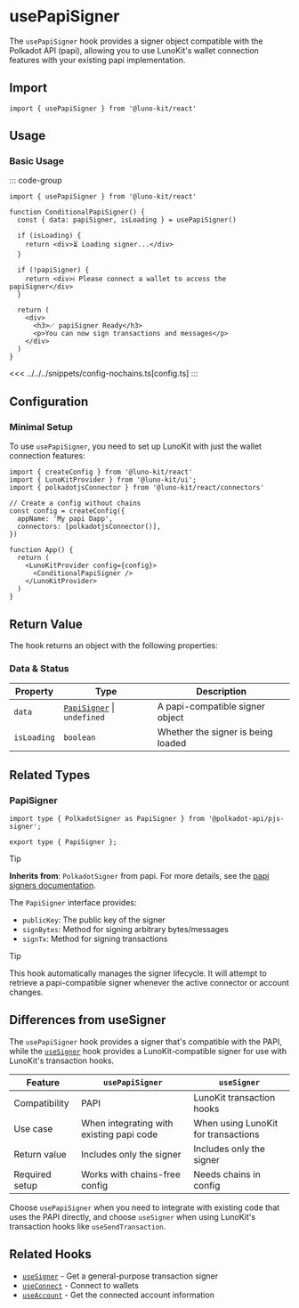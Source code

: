 # usePapiSigner

The `usePapiSigner` hook provides a signer object compatible with the Polkadot API (papi), allowing you to use LunoKit's wallet connection features with your existing papi implementation.

## Import

```tsx
import { usePapiSigner } from '@luno-kit/react'
```

## Usage

### Basic Usage

::: code-group
```tsx [ConditionalPapiSigner.tsx]
import { usePapiSigner } from '@luno-kit/react'

function ConditionalPapiSigner() {
  const { data: papiSigner, isLoading } = usePapiSigner()

  if (isLoading) {
    return <div>⏳ Loading signer...</div>
  }

  if (!papiSigner) {
    return <div>ℹ️ Please connect a wallet to access the papiSigner</div>
  }

  return (
    <div>
      <h3>✅ papiSigner Ready</h3>
      <p>You can now sign transactions and messages</p>
    </div>
  )
}
```
<<< ../../../snippets/config-nochains.ts[config.ts]
:::

## Configuration

### Minimal Setup

To use `usePapiSigner`, you need to set up LunoKit with just the wallet connection features:

```tsx
import { createConfig } from '@luno-kit/react'
import { LunoKitProvider } from '@luno-kit/ui';
import { polkadotjsConnector } from '@luno-kit/react/connectors'

// Create a config without chains
const config = createConfig({
  appName: 'My papi Dapp',
  connectors: [polkadotjsConnector()],
})

function App() {
  return (
    <LunoKitProvider config={config}>
      <ConditionalPapiSigner />
    </LunoKitProvider>
  )
}
```

## Return Value

The hook returns an object with the following properties:

### Data & Status

| Property    | Type                 | Description |
|-------------|----------------------|-------------|
| `data`      | [`PapiSigner`](#papisigner) \| `undefined` | A papi-compatible signer object |
| `isLoading` | `boolean`            | Whether the signer is being loaded |

## Related Types

### PapiSigner

```tsx
import type { PolkadotSigner as PapiSigner } from '@polkadot-api/pjs-signer';

export type { PapiSigner };
```

> [!TIP]
> **Inherits from**: `PolkadotSigner` from papi. For more details, see the [papi signers documentation](https://papi.how/signers).

The `PapiSigner` interface provides:
- `publicKey`: The public key of the signer
- `signBytes`: Method for signing arbitrary bytes/messages
- `signTx`: Method for signing transactions

> [!TIP]
> This hook automatically manages the signer lifecycle. It will attempt to retrieve a papi-compatible signer whenever the active connector or account changes.

## Differences from useSigner

The `usePapiSigner` hook provides a signer that's compatible with the PAPI, while the [`useSigner`](/hooks/transaction/use-signer) hook provides a LunoKit-compatible signer for use with LunoKit's transaction hooks.

| Feature | `usePapiSigner` | `useSigner` |
|---------|-----------------|-------------|
| Compatibility | PAPI | LunoKit transaction hooks |
| Use case | When integrating with existing papi code | When using LunoKit for transactions |
| Return value | Includes only the signer | Includes only the signer |
| Required setup | Works with chains-free config | Needs chains in config |

Choose `usePapiSigner` when you need to integrate with existing code that uses the PAPI directly, and choose `useSigner` when using LunoKit's transaction hooks like `useSendTransaction`.

## Related Hooks

- [`useSigner`](/hooks/transaction/use-signer) - Get a general-purpose transaction signer
- [`useConnect`](/hooks/connection/use-connect) - Connect to wallets
- [`useAccount`](/hooks/account/use-account) - Get the connected account information 
